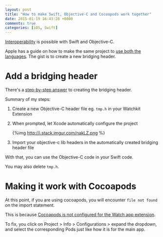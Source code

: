 ```yaml
---
layout: post
title: "How to make Swift, Objective-C and Cocoapods work together"
date: 2015-01-19 16:43:28 +0800
comments: true
categories: [iOS, Swift]
---
```


[Interoperability](https://developer.apple.com/library/ios/documentation/Swift/Conceptual/BuildingCocoaApps/InteractingWithObjective-CAPIs.html) is possible with Swift and Objective-C.

Apple has a guide on how to make the same project to [use both the languages](https://developer.apple.com/library/ios/documentation/Swift/Conceptual/BuildingCocoaApps/MixandMatch.html#//apple_ref/doc/uid/TP40014216-CH10-XID_77). The gist is to create a new bridging header.

<!-- more -->


# Add a bridging header

There's a [step-by-step answer](http://stackoverflow.com/a/24005242/242682) to creating the bridging header.

Summary of my steps:

1. Create a new Objective-C header file eg. `tmp.h` in your Watchkit Extension

2. When prompted, let Xcode automatically configure the project

    {%img http://i.stack.imgur.com/nakLZ.png %}

3. Import your objective-c lib headers in the automatically created bridging header file

With that, you can use the Objective-C code in your Swift code.

You may also delete `tmp.h`.


# Making it work with Cocoapods

At this point, if you are using cocoapods, you will encounter `file not found` on the import statement.

This is because [Cocoapods is not configured for the Watch app extension](http://stackoverflow.com/a/25555476/242682).

To fix, you click on Project > Info > Configurations > expand the dropdown, and select the corresponding Pods just like how it is for the main app.

